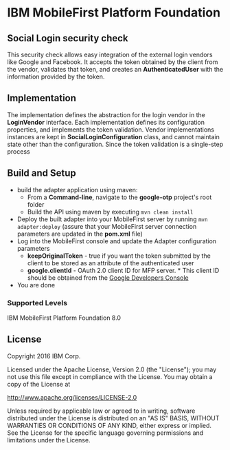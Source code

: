 IBM MobileFirst Platform Foundation
===

## Social Login security check
This security check allows easy integration of the external login vendors like Google and Facebook.
 It accepts the token obtained by the client from the vendor, validates that token, and creates an **AuthenticatedUser** with the information provided by the token. 

## Implementation
The implementation defines the abstraction for the login vendor in the **LoginVendor** interface.
Each implementation defines its configuration properties, and implements the token validation. 
Vendor implementations instances are kept in **SocialLoginConfiguration** class, and cannot maintain state other than the configuration.
 Since the token validation is a single-step process


## Build and Setup

* build the adapter application using maven:
    * From a **Command-line**, navigate to the **google-otp** project's root folder
    * Build the API using maven by executing `mvn clean install`
* Deploy the built adapter into your MobileFirst server by running `mvn adapter:deploy` (assure that your MobileFirst
  server connection parameters are updated in the **pom.xml** file)
* Log into the MobileFirst console and update the Adapter configuration parameters
    * **keepOriginalToken** - true if you want the token submitted by the client to be stored as an attribute of the authenticated user
    * **google.clientId** - OAuth 2.0 client ID for MFP server.
                            * This client ID should be obtained from the [Google Developers Console](https://console.developers.google.com/apis/credentials)
* You are done

### Supported Levels
IBM MobileFirst Platform Foundation 8.0

## License
Copyright 2016 IBM Corp.

Licensed under the Apache License, Version 2.0 (the "License");
you may not use this file except in compliance with the License.
You may obtain a copy of the License at

http://www.apache.org/licenses/LICENSE-2.0

Unless required by applicable law or agreed to in writing, software
distributed under the License is distributed on an "AS IS" BASIS,
WITHOUT WARRANTIES OR CONDITIONS OF ANY KIND, either express or implied.
See the License for the specific language governing permissions and
limitations under the License.